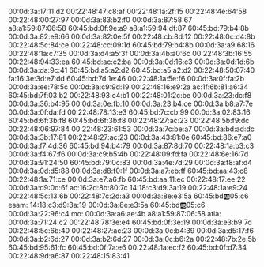 00:0d:3a:17:11:d2
00:22:48:47:c8:af
00:22:48:1a:2f:15
00:22:48:4e:64:58
00:22:48:00:27:97
00:0d:3a:83:b2:f0
00:0d:3a:87:58:67  
a8:a1:59:87:06:58
60:45:bd:0f:9e:a9
a8:a1:59:94:df:87
60:45:bd:79:b4:8b
00:0d:3a:82:e9:66
00:0d:3a:82:0e:5f
00:22:48:cb:8d:12
00:22:48:0c:d4:8b
00:22:48:5c:84:ce
00:22:48:cc:09:1d
60:45:bd:79:b4:8b
00:0d:3a:a9:68:16 
00:22:48:1a:c7:35
00:0d:3a:d4:a5:3f
00:0d:3a:4b:a0:6c
00:22:48:3b:16:55
00:22:48:94:33:ea
60:45:bd:ac:c2:ba
00:0d:3a:0d:16:c3
00:0d:3a:0d:1d:6b
00:0d:3a:da:9c:41
60:45:bd:a5:a2:d2
60:45:bd:a5:a2:d2
00:22:48:50:07:40
fa:16:3e:3d:e7:dd
60:45:bd:7d:1e:46
00:22:48:1a:5e:f6
00:0d:3a:0f:fa:2b
00:0d:3a:ee:78:5c
00:0d:3a:c9:9d:19
00:22:48:16:e9:2a
ac:1f:6b:81:a6:34
60:45:bd:7f:03:b2
00:22:48:93:c4:b1
00:22:48:01:2c:be
00:0d:3a:23:dc:f8
00:0d:3a:36:b4:95
00:0d:3a:0e:fb:10
00:0d:3a:23:b4:ce
00:0d:3a:b8:a7:7e
00:0d:3a:0f:da:fd
00:22:48:78:13:e3
60:45:bd:7c:cb:99
00:0d:3a:02:83:16
60:45:bd:6f:3b:f8
60:45:bd:6f:3b:f8
00:22:48:27:ac:23
00:22:48:5b:f9:dc
00:22:48:06:97:84
00:22:48:23:61:53
00:0d:3a:7c:be:a7
00:0d:3a:bd:ad:dc
00:0d:3a:3b:17:81
00:22:48:27:ac:23
00:0d:3a:43:81:0e
60:45:bd:86:e7:a0
00:0d:3a:f7:4d:36
60:45:bd:94:b4:79
00:0d:3a:87:8d:70
00:22:48:1a:b3:c3
00:0d:3a:f4:67:f6
00:0d:3a:c9:b5:4b
00:22:48:09:fd:fa
00:22:48:6e:16:7d
00:0d:3a:91:24:50
60:45:bd:79:0c:83
00:0d:3a:4e:7d:29
00:0d:3a:f8:af:d4
00:0d:3a:0d:d5:88
00:0d:3a:d8:f0:1f
00:0d:3a:a7:eb:ff
60:45:bd:aa:43:c8
00:22:48:1a:71:ce
00:0d:3a:e7:a6:fb
60:45:bd:aa:11:ec
00:22:48:17:ee:22
00:0d:3a:d9:0d:6f
ac:16:2d:8b:80:7c
14:18:c3:d9:3a:19
00:22:48:1a:e9:24
00:22:48:5c:13:6b
00:22:48:7c:2d:a3
00:0d:3a:8e:e3:5a
60:45:bd:ab:05:c6
esam:
14:18:c3:d9:3a:19
00:0d:3a:8e:e3:5a
60:45:bd:ab:05:c6
00:0d:3a:22:96:c4
mo:
00:0d:3a:a6:ae:4b
a8:a1:59:87:06:58
atia:
00:0d:3a:71:24:c2
00:22:48:78:3e:e4
60:45:bd:0f:3e:19
00:0d:3a:e3:b9:7d
00:22:48:5c:6b:40
00:22:48:27:ac:23
00:0d:3a:0c:b4:39
00:0d:3a:d5:17:f6
00:0d:3a:b2:6d:27
00:0d:3a:b2:6d:27
00:0d:3a:0c:b6:2a
00:22:48:7b:2e:5b
60:45:bd:95:61:fc
60:45:bd:0f:7a:e6
00:22:48:1a:ec:f2
60:45:bd:0f:d7:34
00:22:48:9d:a6:87
00:22:48:15:83:41



